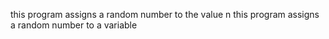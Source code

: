 this program assigns a random number to the value n
this program assigns a random number to a variable
